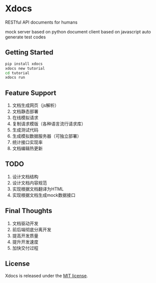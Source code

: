 # Xdocs

RESTful API documents for humans

mock server based on python
document client based on javascript
auto generate test codes

## Getting Started

```bash
pip install xdocs
xdocs new tutorial
cd tutorial
xdocs run
```

## Feature Support

1. 文档生成网页（js解析）
2. 文档静态部署
3. 在线模拟请求
4. 复制请求模版（各种语言流行请求库）
5. 生成测试代码
6. 生成模拟数据服务器（可独立部署）
7. 统计接口实现率
8. 文档编辑热更新

## TODO

1. 设计文档结构
2. 设计文档内容规范 
3. 实现根据文档翻译为HTML
4. 实现根据文档生成mock数据接口

## Final Thoughts

1. 文档驱动开发
1. 前后端彻底分离开发
2. 提高开发质量
3. 提升开发速度
4. 加快交付过程

## License

Xdocs is released under the [MIT license](LICENSE).
